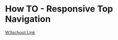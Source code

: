 # How TO - Responsive Top Navigation
[W3school Link](http://www.w3schools.com/howto/howto_js_topnav.asp)
